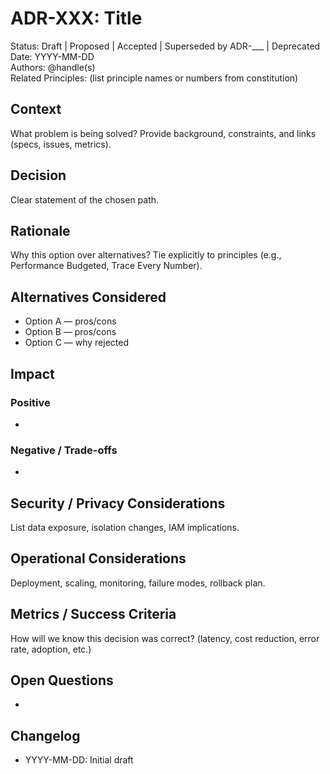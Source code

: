 # ADR-XXX: Title

Status: Draft | Proposed | Accepted | Superseded by ADR-___ | Deprecated  
Date: YYYY-MM-DD  
Authors: @handle(s)  
Related Principles: (list principle names or numbers from constitution)

## Context
What problem is being solved? Provide background, constraints, and links (specs, issues, metrics).

## Decision
Clear statement of the chosen path.

## Rationale
Why this option over alternatives? Tie explicitly to principles (e.g., Performance Budgeted, Trace Every Number).

## Alternatives Considered
- Option A — pros/cons
- Option B — pros/cons
- Option C — why rejected

## Impact
### Positive
- 
### Negative / Trade-offs
- 

## Security / Privacy Considerations
List data exposure, isolation changes, IAM implications.

## Operational Considerations
Deployment, scaling, monitoring, failure modes, rollback plan.

## Metrics / Success Criteria
How will we know this decision was correct? (latency, cost reduction, error rate, adoption, etc.)

## Open Questions
- 

## Changelog
- YYYY-MM-DD: Initial draft

